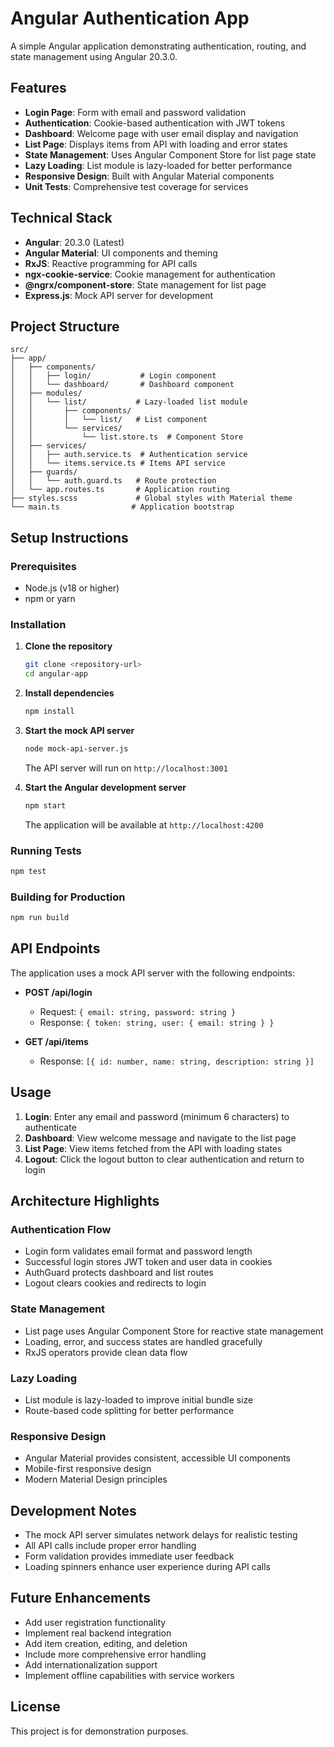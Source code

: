 # Angular Authentication App

A simple Angular application demonstrating authentication, routing, and state management using Angular 20.3.0.

## Features

- **Login Page**: Form with email and password validation
- **Authentication**: Cookie-based authentication with JWT tokens
- **Dashboard**: Welcome page with user email display and navigation
- **List Page**: Displays items from API with loading and error states
- **State Management**: Uses Angular Component Store for list page state
- **Lazy Loading**: List module is lazy-loaded for better performance
- **Responsive Design**: Built with Angular Material components
- **Unit Tests**: Comprehensive test coverage for services

## Technical Stack

- **Angular**: 20.3.0 (Latest)
- **Angular Material**: UI components and theming
- **RxJS**: Reactive programming for API calls
- **ngx-cookie-service**: Cookie management for authentication
- **@ngrx/component-store**: State management for list page
- **Express.js**: Mock API server for development

## Project Structure

```
src/
├── app/
│   ├── components/
│   │   ├── login/           # Login component
│   │   └── dashboard/       # Dashboard component
│   ├── modules/
│   │   └── list/           # Lazy-loaded list module
│   │       ├── components/
│   │       │   └── list/   # List component
│   │       └── services/
│   │           └── list.store.ts  # Component Store
│   ├── services/
│   │   ├── auth.service.ts  # Authentication service
│   │   └── items.service.ts # Items API service
│   ├── guards/
│   │   └── auth.guard.ts   # Route protection
│   └── app.routes.ts       # Application routing
├── styles.scss             # Global styles with Material theme
└── main.ts                # Application bootstrap
```

## Setup Instructions

### Prerequisites

- Node.js (v18 or higher)
- npm or yarn

### Installation

1. **Clone the repository**
   ```bash
   git clone <repository-url>
   cd angular-app
   ```

2. **Install dependencies**
   ```bash
   npm install
   ```

3. **Start the mock API server**
   ```bash
   node mock-api-server.js
   ```
   The API server will run on `http://localhost:3001`

4. **Start the Angular development server**
   ```bash
   npm start
   ```
   The application will be available at `http://localhost:4200`

### Running Tests

```bash
npm test
```

### Building for Production

```bash
npm run build
```

## API Endpoints

The application uses a mock API server with the following endpoints:

- **POST /api/login**
  - Request: `{ email: string, password: string }`
  - Response: `{ token: string, user: { email: string } }`

- **GET /api/items**
  - Response: `[{ id: number, name: string, description: string }]`

## Usage

1. **Login**: Enter any email and password (minimum 6 characters) to authenticate
2. **Dashboard**: View welcome message and navigate to the list page
3. **List Page**: View items fetched from the API with loading states
4. **Logout**: Click the logout button to clear authentication and return to login

## Architecture Highlights

### Authentication Flow
- Login form validates email format and password length
- Successful login stores JWT token and user data in cookies
- AuthGuard protects dashboard and list routes
- Logout clears cookies and redirects to login

### State Management
- List page uses Angular Component Store for reactive state management
- Loading, error, and success states are handled gracefully
- RxJS operators provide clean data flow

### Lazy Loading
- List module is lazy-loaded to improve initial bundle size
- Route-based code splitting for better performance

### Responsive Design
- Angular Material provides consistent, accessible UI components
- Mobile-first responsive design
- Modern Material Design principles

## Development Notes

- The mock API server simulates network delays for realistic testing
- All API calls include proper error handling
- Form validation provides immediate user feedback
- Loading spinners enhance user experience during API calls

## Future Enhancements

- Add user registration functionality
- Implement real backend integration
- Add item creation, editing, and deletion
- Include more comprehensive error handling
- Add internationalization support
- Implement offline capabilities with service workers

## License

This project is for demonstration purposes.
